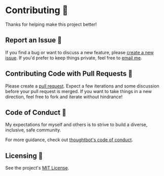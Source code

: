 # Contributing 👫

Thanks for helping make this project better!

## Report an Issue 🐛

If you find a bug or want to discuss a new feature, please [create a new issue](https://github.com/tatethurston/astrojs-service-worker/issues). If you'd prefer to keep things private, feel free to [email me](mailto:tatethurston@gmail.com?subject=astrojs-service-worker).

## Contributing Code with Pull Requests 🎁

Please create a [pull request](https://github.com/tatethurston/astrojs-service-worker/pulls). Expect a few iterations and some discussion before your pull request is merged. If you want to take things in a new direction, feel free to fork and iterate without hindrance!

## Code of Conduct 🧐

My expectations for myself and others is to strive to build a diverse, inclusive, safe community.

For more guidance, check out [thoughtbot's code of conduct](https://thoughtbot.com/open-source-code-of-conduct).

## Licensing 📃

See the project's [MIT License](https://github.com/tatethurston/astrojs-service-worker/blob/main/LICENSE).
